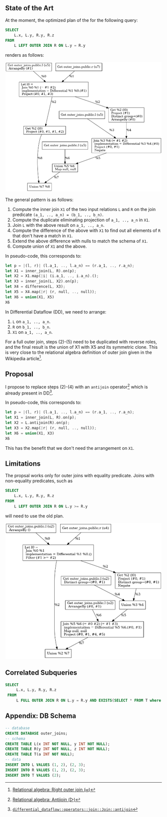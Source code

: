## State of the Art

At the moment, the optimized plan of the for the following query:

```sql
SELECT
    L.x, L.y, R.y, R.z
FROM
    L LEFT OUTER JOIN R ON L.y = R.y
```

renders as follows:

<img alt="optimized-plan" src="080ad2b0/optimized-plan.png" width="600" />

The general pattern is as follows:

1. Compute the inner join `X1` of the two input relations `L` and `R` on the join predicate `(a_1, .., a_n) = (b_1, .., b_n)`.
1. Compute the duplicate eliminating projection of `a_1, .., a_n` in `X1`.
1. Join `L` with the above result on `a_1, .., a_n`.
1. Compute the difference of the above with `X1` to find out all elements of `R` that don't have a match in `X1`.
1. Extend the above difference with nulls to match the schema of `X1`.
1. Compute union of `X1` and the above.

In pseudo-code, this corresponds to:

```rust
let p = |(l, r)| (l.a_1, .., l.a_n) == (r.a_1, .., r.a_n);
let X1 = inner_join(L, R).on(p);
let X2 = X1.map(|i| (i.a_1, .., i.a_n).();
let X3 = inner_join(L, X2).on(p);
let X4 = difference(L, X3);
let X5 = X4.map(|r| (r, null, .., null));
let X6 = union(X1, X5)
X6
```

In Differential Dataflow (DD), we need to arrange:

1. `L` on `a_1, .., a_n`.
2. `R` on `b_1, .., b_n`.
2. `X1` on `a_1, .., a_n`.

For a full outer join, steps (2)-(5) need to be duplicated with reverse roles, and the final result is the union of X1 with X5 and its symmetric clone. This is very close to the relational algebra definition of outer join given in the Wikipedia article[^wiki-loj].

## Proposal

I propose to replace steps (2)-(4) with an `antijoin` operator[^wiki-aj] which is already present in DD[^dd-aj].

In pseudo-code, this corresponds to:

```rust
let p = |(l, r)| (l.a_1, .., l.a_n) == (r.a_1, .., r.a_n);
let X1 = inner_join(L, R).on(p);
let X2 = L.antijoin(R).on(p);
let X3 = X2.map(|r| (r, null, .., null));
let X6 = union(X1, X3)
X6
```

This has the benefit that we don't need the arrangement on `X1`.

## Limitations

The propsal works only for outer joins with equality predicate. Joins with non-equality predicates, such as

```sql
SELECT
    L.x, L.y, R.y, R.z
FROM
    L LEFT OUTER JOIN R ON L.y >= R.y
```

will need to use the old plan.

<img alt="optimized-plan" src="32cbee3f/optimized-plan.png" width="600" />

## Correlated Subqueries

```sql
SELECT
     L.x, L.y, R.y, R.z
 FROM
     L FULL OUTER JOIN R ON L.y = R.y AND EXISTS(SELECT * FROM T where T.a < R.z);
```

## Appendix: DB Schema

```sql
-- database
CREATE DATABASE outer_joins;
-- schema
CREATE TABLE L(x INT NOT NULL, y INT NOT NULL);
CREATE TABLE R(y INT NOT NULL, z INT NOT NULL);
CREATE TABLE T(a INT NOT NULL);
-- data
INSERT INTO L VALUES (1, 2), (2, 3);
INSERT INTO R VALUES (1, 2), (2, 3);
INSERT INTO T VALUES (2);
```

[^wiki-loj]: [Relational algebra: Right outer join (⟖)](https://en.wikipedia.org/wiki/Relational_algebra#Left_outer_join_(%E2%9F%95))
[^wiki-aj]: [Relational algebra: Antijoin (▷)](https://en.wikipedia.org/wiki/Relational_algebra#Antijoin_(%E2%96%B7))
[^dd-aj]: [`differential_dataflow::operators::join::Join::antijoin`](https://docs.rs/differential-dataflow/latest/differential_dataflow/operators/join/trait.Join.html#tymethod.antijoin)
